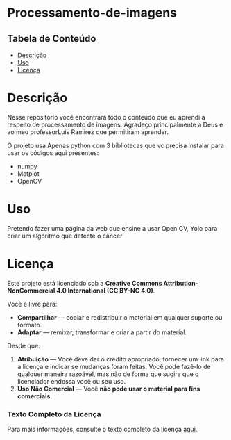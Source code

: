 # Processamento-de-imagens
## Tabela de Conteúdo
- [Descrição](#descrição)
- [Uso](#uso)
- [Licença](#licença)

# Descrição

Nesse repositório você encontrará todo o conteúdo que eu aprendi a respeito de processamento de imagens. Agradeço principalmente a Deus e ao meu professorLuis Ramirez que permitiram aprender.

O projeto usa Apenas python com 3 bibliotecas que vc precisa instalar para usar os códigos aqui presentes:
- numpy
- Matplot
- OpenCV


# Uso

Pretendo fazer uma página da web que ensine a usar Open CV, Yolo para criar um algoritmo que detecte o câncer

# Licença

Este projeto está licenciado sob a **Creative Commons Attribution-NonCommercial 4.0 International (CC BY-NC 4.0)**.

Você é livre para:
- **Compartilhar** — copiar e redistribuir o material em qualquer suporte ou formato.
- **Adaptar** — remixar, transformar e criar a partir do material.

Desde que:
1. **Atribuição** — Você deve dar o crédito apropriado, fornecer um link para a licença e indicar se mudanças foram feitas. Você pode fazê-lo de qualquer maneira razoável, mas não de forma que sugira que o licenciador endossa você ou seu uso.
2. **Uso Não Comercial** — Você **não pode usar o material para fins comerciais**.

### Texto Completo da Licença
Para mais informações, consulte o texto completo da licença [aqui](https://creativecommons.org/licenses/by-nc/4.0/legalcode).




